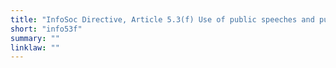 ```yaml
---
title: "InfoSoc Directive, Article 5.3(f) Use of public speeches and public lectures"
short: "info53f"
summary: ""
linklaw: ""
---
```


